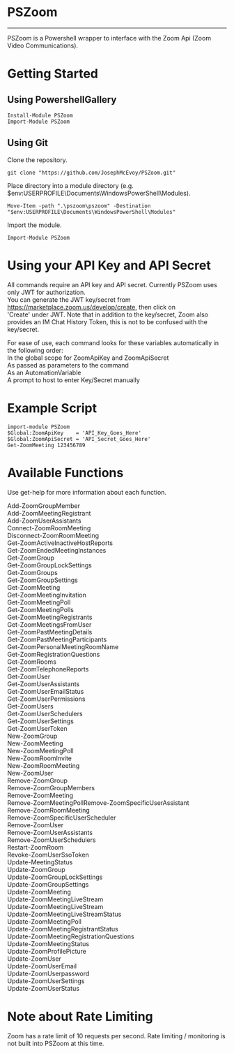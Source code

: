 # PSZoom #
- - - - 
PSZoom is a Powershell wrapper to interface with the Zoom Api (Zoom Video Communications). 

# Getting Started #
## Using PowershellGallery ##
```
Install-Module PSZoom
Import-Module PSZoom
```

## Using Git ##
Clone the repository.
```
git clone "https://github.com/JosephMcEvoy/PSZoom.git"
```
Place directory into a module directory (e.g. $env:USERPROFILE\Documents\WindowsPowerShell\Modules).
```
Move-Item -path ".\pszoom\pszoom" -Destination "$env:USERPROFILE\Documents\WindowsPowerShell\Modules"
```
Import the module.
```
Import-Module PSZoom
```

# Using your API Key and API Secret #
All commands require an API key and API secret. Currently PSZoom uses only JWT for authorization.  
You can generate the JWT key/secret from https://marketplace.zoom.us/develop/create, then click on  
'Create' under JWT.  Note that in addition to the key/secret, Zoom also provides an IM Chat History
Token, this is not to be confused with the key/secret.
  
For ease of use, each command looks for these variables automatically in the following order:  
    In the global scope for ZoomApiKey and ZoomApiSecret  
    As passed as parameters to the command  
    As an AutomationVariable  
    A prompt to host to enter Key/Secret manually  

# Example Script #
```
import-module PSZoom
$Global:ZoomApiKey    = 'API_Key_Goes_Here'  
$Global:ZoomApiSecret = 'API_Secret_Goes_Here'  
Get-ZoomMeeting 123456789
```

# Available Functions #
Use get-help for more information about each function.

Add-ZoomGroupMember  
Add-ZoomMeetingRegistrant  
Add-ZoomUserAssistants  
Connect-ZoomRoomMeeting  
Disconnect-ZoomRoomMeeting  
Get-ZoomActiveInactiveHostReports  
Get-ZoomEndedMeetingInstances  
Get-ZoomGroup  
Get-ZoomGroupLockSettings  
Get-ZoomGroups  
Get-ZoomGroupSettings  
Get-ZoomMeeting  
Get-ZoomMeetingInvitation  
Get-ZoomMeetingPoll  
Get-ZoomMeetingPolls  
Get-ZoomMeetingRegistrants  
Get-ZoomMeetingsFromUser  
Get-ZoomPastMeetingDetails  
Get-ZoomPastMeetingParticipants  
Get-ZoomPersonalMeetingRoomName  
Get-ZoomRegistrationQuestions  
Get-ZoomRooms  
Get-ZoomTelephoneReports  
Get-ZoomUser  
Get-ZoomUserAssistants  
Get-ZoomUserEmailStatus  
Get-ZoomUserPermissions  
Get-ZoomUsers  
Get-ZoomUserSchedulers  
Get-ZoomUserSettings  
Get-ZoomUserToken  
New-ZoomGroup  
New-ZoomMeeting  
New-ZoomMeetingPoll  
New-ZoomRoomInvite  
New-ZoomRoomMeeting  
New-ZoomUser  
Remove-ZoomGroup  
Remove-ZoomGroupMembers  
Remove-ZoomMeeting  
Remove-ZoomMeetingPollRemove-ZoomSpecificUserAssistant  
Remove-ZoomRoomMeeting  
Remove-ZoomSpecificUserScheduler  
Remove-ZoomUser  
Remove-ZoomUserAssistants  
Remove-ZoomUserSchedulers  
Restart-ZoomRoom  
Revoke-ZoomUserSsoToken  
Update-MeetingStatus  
Update-ZoomGroup  
Update-ZoomGroupLockSettings  
Update-ZoomGroupSettings  
Update-ZoomMeeting  
Update-ZoomMeetingLiveStream  
Update-ZoomMeetingLiveStream  
Update-ZoomMeetingLiveStreamStatus  
Update-ZoomMeetingPoll  
Update-ZoomMeetingRegistrantStatus  
Update-ZoomMeetingRegistrationQuestions  
Update-ZoomMeetingStatus  
Update-ZoomProfilePicture  
Update-ZoomUser  
Update-ZoomUserEmail  
Update-ZoomUserpassword  
Update-ZoomUserSettings  
Update-ZoomUserStatus  
  
# Note about Rate Limiting #
Zoom has a rate limit of 10 requests per second. Rate limiting / monitoring is not built into PSZoom at this time.
